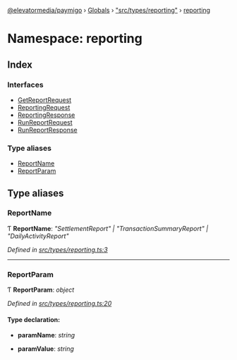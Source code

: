 [@elevatormedia/paymigo](../README.md) › [Globals](../globals.md) › ["src/types/reporting"](_src_types_reporting_.md) › [reporting](_src_types_reporting_.reporting.md)

# Namespace: reporting

## Index

### Interfaces

-   [GetReportRequest](../interfaces/_src_types_reporting_.reporting.getreportrequest.md)
-   [ReportingRequest](../interfaces/_src_types_reporting_.reporting.reportingrequest.md)
-   [ReportingResponse](../interfaces/_src_types_reporting_.reporting.reportingresponse.md)
-   [RunReportRequest](../interfaces/_src_types_reporting_.reporting.runreportrequest.md)
-   [RunReportResponse](../interfaces/_src_types_reporting_.reporting.runreportresponse.md)

### Type aliases

-   [ReportName](_src_types_reporting_.reporting.md#reportname)
-   [ReportParam](_src_types_reporting_.reporting.md#reportparam)

## Type aliases

### ReportName

Ƭ **ReportName**: _"SettlementReport" | "TransactionSummaryReport" | "DailyActivityReport"_

_Defined in [src/types/reporting.ts:3](https://github.com/ELEVATORmedia/paymigo/blob/32caaa6/src/types/reporting.ts#L3)_

---

### ReportParam

Ƭ **ReportParam**: _object_

_Defined in [src/types/reporting.ts:20](https://github.com/ELEVATORmedia/paymigo/blob/32caaa6/src/types/reporting.ts#L20)_

#### Type declaration:

-   **paramName**: _string_

-   **paramValue**: _string_
